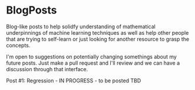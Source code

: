 # BlogPosts
Blog-like posts to help solidfy understanding of mathematical underpinnings of machine learning techniques as well as help other people that are trying to self-learn or just looking for another resource to grasp the concepts.

I'm open to suggestions on potentially changing somethings about my future posts. Just make a pull request and I'll review and we can have a discussion through that interface.

Post #1: Regression - IN PROGRESS - to be posted TBD